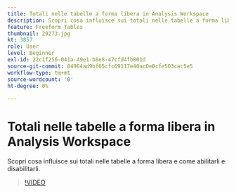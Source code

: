 ```yaml
---
title: Totali nelle tabelle a forma libera in Analysis Workspace
description: Scopri cosa influisce sui totali nelle tabelle a forma libera e come abilitarli e disabilitarli.
feature: Freeform Tables
thumbnail: 29273.jpg
kt: 3857
role: User
level: Beginner
exl-id: 22c1f256-041a-49e1-b8e8-47cfd4fb801d
source-git-commit: 84984ad9bf65cfc69117e40ac0e0cfe503cac5e5
workflow-type: tm+mt
source-wordcount: '0'
ht-degree: 0%

---
```


# Totali nelle tabelle a forma libera in Analysis Workspace

Scopri cosa influisce sui totali nelle tabelle a forma libera e come abilitarli e disabilitarli.

>[!VIDEO](https://video.tv.adobe.com/v/39247/?quality=12&learn=on&captions=ita)
